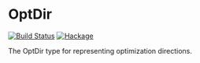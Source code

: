 OptDir
======

[![Build Status](https://secure.travis-ci.org/msakai/haskell-optdir.png?branch=master)](http://travis-ci.org/msakai/haskell-optdir) [![Hackage](https://img.shields.io/hackage/v/OptDir.svg)](https://hackage.haskell.org/package/OptDir)

The OptDir type for representing optimization directions.
